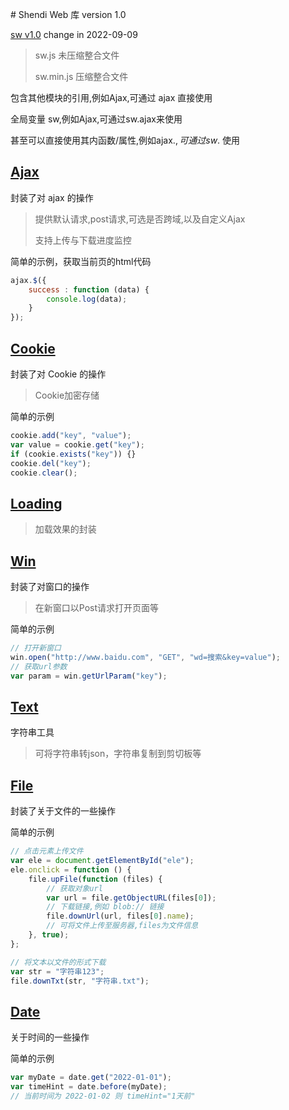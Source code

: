 ﻿﻿﻿﻿﻿# Shendi Web 库
version 1.0

[sw v1.0](https://1711680493.github.io) change in 2022-09-09



>sw.js			未压缩整合文件
>
>sw.min.js	压缩整合文件



包含其他模块的引用,例如Ajax,可通过 ajax 直接使用

全局变量 sw,例如Ajax,可通过sw.ajax来使用

甚至可以直接使用其内函数/属性,例如ajax.$, 可通过 sw.$ 使用



## [Ajax](Ajax)
封装了对 ajax 的操作

>提供默认请求,post请求,可选是否跨域,以及自定义Ajax
>
>支持上传与下载进度监控



简单的示例，获取当前页的html代码

```javascript
ajax.$({
	success : function (data) {
		console.log(data);
	}
});
```





## [Cookie](Cookie)
封装了对 Cookie 的操作

>Cookie加密存储



简单的示例

```javascript
cookie.add("key", "value");
var value = cookie.get("key");
if (cookie.exists("key")) {}
cookie.del("key");
cookie.clear();
```





## [Loading](Loading)

>加载效果的封装



## [Win](Win)
封装了对窗口的操作

>在新窗口以Post请求打开页面等



简单的示例

```javascript
// 打开新窗口
win.open("http://www.baidu.com", "GET", "wd=搜索&key=value");
// 获取url参数
var param = win.getUrlParam("key");
```





## [Text](Text)

字符串工具

>可将字符串转json，字符串复制到剪切板等





## [File](File)

封装了关于文件的一些操作



简单的示例

```javascript
// 点击元素上传文件
var ele = document.getElementById("ele");
ele.onclick = function () {
    file.upFile(function (files) {
        // 获取对象url
        var url = file.getObjectURL(files[0]);
        // 下载链接,例如 blob:// 链接
        file.downUrl(url, files[0].name);
        // 可将文件上传至服务器,files为文件信息
    }, true);
};

// 将文本以文件的形式下载
var str = "字符串123";
file.downTxt(str, "字符串.txt");
```



## [Date](Date)

关于时间的一些操作



简单的示例

```javascript
var myDate = date.get("2022-01-01");
var timeHint = date.before(myDate);
// 当前时间为 2022-01-02 则 timeHint="1天前"
```



